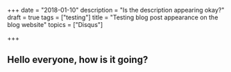 +++
date = "2018-01-10"
description = "Is the description appearing okay?"
draft = true
tags = ["testing"]
title = "Testing blog post appearance on the blog website"
topics = ["Disqus"]

+++

## Hello everyone, how is it going?
